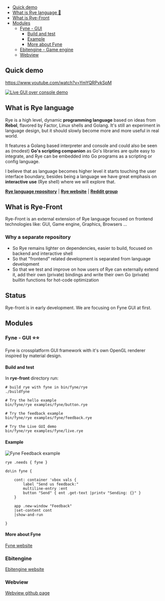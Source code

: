- [Quick demo](#quick-demo)
- [What is Rye language 🌾](#what-is-rye-language)
- [What is Rye-Front](#what-is-rye-front)
- [Modules](#modules)
  - [Fyne - GUI](#fyne---gui-)
    - [Build and test](#build-and-test)
    - [Example](#example)
    - [More about Fyne](#more-about-fyne)
  - [Ebitengine - Game engine](Ebitengine-game-engine)
  - [Webview](Webview)

## Quick demo

https://www.youtube.com/watch?v=YmYQRPvkSpM

[![Live GUI over console demo](http://img.youtube.com/vi/YmYQRPvkSpM/0.jpg)](http://www.youtube.com/watch?v=QtK8hUPjo5Y "Video Title")

## What is Rye language

Rye is a high level, dynamic **programming language** based on ideas from **Rebol**, flavored by
Factor, Linux shells and Golang. It's still an experiment in language design, but it should slowly become more and
more useful in real world.

It features a Golang based interpreter and console and could also be seen as (modest) **Go's scripting companion** as
Go's libraries are quite easy to integrate, and Rye can be embedded into Go programs as a scripting or config language.

I believe that as language becomes higher level it starts touching the user interface boundary, besides being a language
we have great emphasis on **interactive use** (Rye shell) where we will explore that.

**[Rye language repository](https://github.com/refaktor/rye)** | **[Rye website](https://ryelang.org/)** | **[Reddit group](https://reddit.com/r/ryelang/)**

## What is Rye-Front

Rye-Front is an external extension of Rye language focused on frontend technologies like: GUI, Game engine, Graphics, Browsers ...

### Why a separate repository

 * So Rye remains lighter on dependencies, easier to build, focused on backend and interactive shell
 * So that "frontend" related development is separated from language development
 * So that we test and improve on how users of Rye can externally extend it, add their own (private) bindings and write their own Go (private) builtin functions for hot-code optimization

## Status

Rye-front is in early development. We are focusing on Fyne GUI at first.

## Modules

### Fyne - GUI ⭐⭐

Fyne is crossplatform GUI framework with it's own OpenGL renderer inspired by material design.


#### Build and test

In **rye-front** directory run:

```
# build rye with fyne in bin/fyne/rye
./buildfyne

# Try the hello example
bin/fyne/rye examples/fyne/button.rye

# Try the feedback example
bin/fyne/rye examples/fyne/feedback.rye

# Try the Live GUI demo
bin/fyne/rye examples/fyne/live.rye
```

#### Example

![Fyne Feedback example](https://ryelang.org/rye-fyne-2.png)

```
rye .needs { fyne }

do\in fyne {

	cont: container 'vbox vals {
		label "Send us feedback:"
		multiline-entry :ent
		button "Send" { ent .get-text |printv "Sending: {}" }
	}
	
	app .new-window "Feedback"
	|set-content cont
	|show-and-run

}
```


#### More about Fyne

[Fyne website](https://fyne.io)

### Ebitengine

[Ebitengine website](https://ebitengine.org)

### Webview

[Webview github page](https://github.com/webview/webview)


